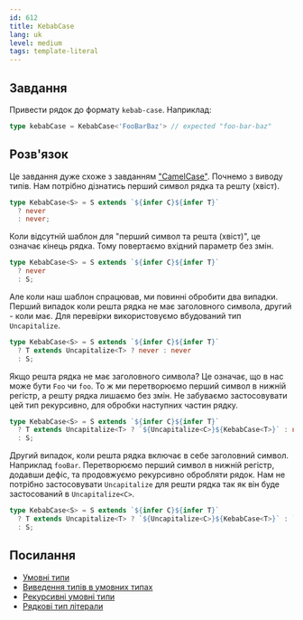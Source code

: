 ```yaml
---
id: 612
title: KebabCase
lang: uk
level: medium
tags: template-literal
---
```


## Завдання

Привести рядок до формату `kebab-case`.
Наприклад:

```typescript
type kebabCase = KebabCase<'FooBarBaz'> // expected "foo-bar-baz"
```

## Розв'язок

Це завдання дуже схоже з завданням ["CamelCase"](./medium-camelcase.md).
Почнемо з виводу типів.
Нам потрібно дізнатись перший символ рядка та решту (хвіст).

```typescript
type KebabCase<S> = S extends `${infer C}${infer T}`
  ? never
  : never;
```

Коли відсутній шаблон для "перший символ та решта (хвіст)", це означає кінець рядка.
Тому повертаємо вхідний параметр без змін.

```typescript
type KebabCase<S> = S extends `${infer C}${infer T}`
  ? never
  : S;
```

Але коли наш шаблон спрацював, ми повинні обробити два випадки.
Перший випадок коли решта рядка не має заголовного символа, другий - коли має.
Для перевірки використовуємо вбудований тип `Uncapitalize`.

```typescript
type KebabCase<S> = S extends `${infer C}${infer T}`
  ? T extends Uncapitalize<T> ? never : never
  : S;
```

Якщо решта рядка не має заголовного символа?
Це означає, що в нас може бути `Foo` чи `foo`.
То ж ми перетворюємо перший символ в нижній регістр, а решту рядка лишаємо без змін.
Не забуваємо застосовувати цей тип рекурсивно, для обробки наступних частин рядку.

```typescript
type KebabCase<S> = S extends `${infer C}${infer T}`
  ? T extends Uncapitalize<T> ? `${Uncapitalize<C>}${KebabCase<T>}` : never
  : S;
```

Другий випадок, коли решта рядка включає в себе заголовний символ.
Наприклад `fooBar`.
Перетворюємо перший символ в нижній регістр, додавши дефіс, та продовжуємо рекурсивно обробляти рядок.
Нам не потрібно застосовувати `Uncapitalize` для решти рядка так як він буде застосований в `Uncapitalize<C>`.

```typescript
type KebabCase<S> = S extends `${infer C}${infer T}`
  ? T extends Uncapitalize<T> ? `${Uncapitalize<C>}${KebabCase<T>}` : `${Uncapitalize<C>}-${KebabCase<T>}`
  : S;
```

## Посилання

- [Умовні типи](https://www.typescriptlang.org/docs/handbook/advanced-types.html#conditional-types)
- [Виведення типів в умовних типах](https://www.typescriptlang.org/docs/handbook/advanced-types.html#type-inference-in-conditional-types)
- [Рекурсивні умовні типи](https://www.typescriptlang.org/docs/handbook/release-notes/typescript-4-1.html#recursive-conditional-types)
- [Рядкові тип літерали](https://www.typescriptlang.org/docs/handbook/release-notes/typescript-4-1.html#template-literal-types)
